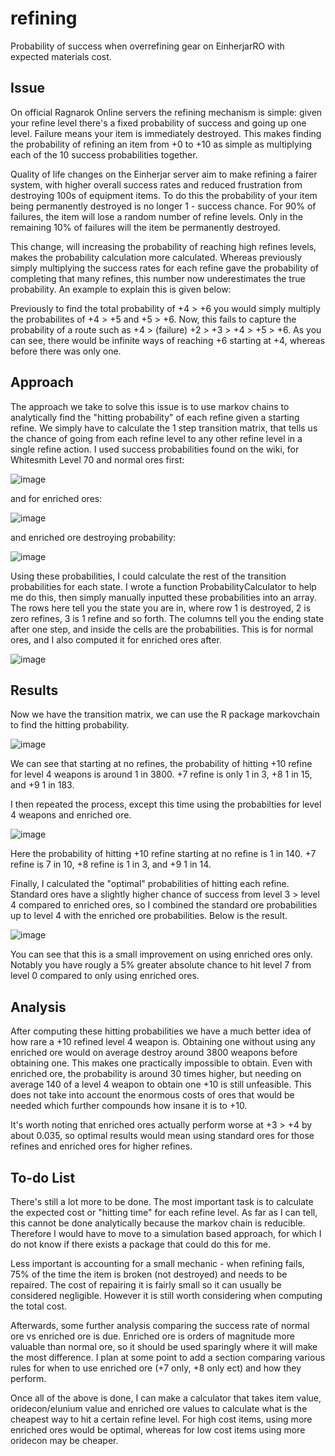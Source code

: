 # refining
Probability of success when overrefining gear on EinherjarRO with expected materials cost.

## Issue

On official Ragnarok Online servers the refining mechanism is simple: given your refine level there's a fixed probability of success and going up one level. Failure means your item is immediately destroyed. This makes finding the probability of refining an item from +0 to +10 as simple as multiplying each of the 10 success probabilities together.

Quality of life changes on the Einherjar server aim to make refining a fairer system, with higher overall success rates and reduced frustration from destroying 100s of equipment items. To do this the probability of your item being permanently destroyed is no longer 1 - success chance. For 90% of failures, the item will lose a random number of refine levels. Only in the remaining 10% of failures will the item be permanently destroyed.

This change, will increasing the probability of reaching high refines levels, makes the probability calculation more calculated. Whereas previously simply multiplying the success rates for each refine gave the probability of completing that many refines, this number now underestimates the true probability. An example to explain this is given below:

 Previously to find the total probability of +4 > +6  you would simply multiply the probabilites of +4 > +5 and +5 > +6.
 Now, this fails to capture the probability of a route such as +4 > (failure) +2 > +3 > +4 > +5 > +6.
 As you can see, there would be infinite ways of reaching +6 starting at +4, whereas before there was only one.
 
 ## Approach
 
 The approach we take to solve this issue is to use markov chains to analytically find the "hitting probability" of each refine given a starting refine. We simply have to calculate the 1 step transition matrix, that tells us the chance of going from each refine level to any other refine level in a single refine action. I used success probabilities found on the wiki, for Whitesmith Level 70 and normal ores first:
 
 ![image](https://user-images.githubusercontent.com/69298405/114826068-eff3a000-9dbe-11eb-9602-69e74bf0cede.png)

and for enriched ores:
 
 ![image](https://user-images.githubusercontent.com/69298405/114826154-0c8fd800-9dbf-11eb-8768-6a0d561d4f5e.png)

and enriched ore destroying probability:

![image](https://user-images.githubusercontent.com/69298405/114826429-6abcbb00-9dbf-11eb-8853-4c55e07643b5.png)


Using these probabilities, I could calculate the rest of the transition probabilities for each state. I wrote a function ProbabilityCalculator to help me do this, then simply manually inputted these probabilities into an array. The rows here tell you the state you are in, where row 1 is destroyed, 2 is zero refines, 3 is 1 refine and so forth. The columns tell you the ending state after one step, and inside the cells are the probabilities. This is for normal ores, and I also computed it for enriched ores after.

![image](https://user-images.githubusercontent.com/69298405/114826881-f1719800-9dbf-11eb-87af-699423a18fab.png)

## Results

Now we have the transition matrix, we can use the R package markovchain to find the hitting probability.

![image](https://user-images.githubusercontent.com/69298405/114827222-53320200-9dc0-11eb-88d9-259bd4545e03.png)


We can see that starting at no refines, the probability of hitting +10 refine for level 4 weapons is around 1 in 3800. +7 refine is only 1 in 3, +8 1 in 15, and +9 1 in 183.

I then repeated the process, except this time using the probabilties for level 4 weapons and enriched ore.

![image](https://user-images.githubusercontent.com/69298405/114884152-716a2300-9dfd-11eb-8a54-00ba135f2624.png)


Here the probability of hitting +10 refine starting at no refine is 1 in 140. +7 refine is 7 in 10, +8 refine is 1 in 3, and +9 1 in 14.


Finally, I calculated the "optimal" probabilities of hitting each refine. Standard ores have a slightly higher chance of success from level 3 > level 4 compared to enriched ores, so I combined the standard ore probabilities up to level 4 with the enriched ore probabilities. Below is the result.

![image](https://user-images.githubusercontent.com/69298405/119333467-cd885880-bc81-11eb-8287-9de7662f0fb6.png)

You can see that this is a small improvement on using enriched ores only. Notably you have rougly a 5% greater absolute chance to hit level 7 from level 0 compared to only using enriched ores.


## Analysis

After computing these hitting probabilities we have a much better idea of how rare a +10 refined level 4 weapon is. Obtaining one without using any enriched ore would on average destroy around 3800 weapons before obtaining one. This makes one practically impossible to obtain. Even with enriched ore, the probability is around 30 times higher, but needing on average 140 of a level 4 weapon to obtain one +10 is still unfeasible. This does not take into account the enormous costs of ores that would be needed which further compounds how insane it is to +10.

It's worth noting that enriched ores actually perform worse at +3 > +4 by about 0.035, so optimal results would mean using standard ores for those refines and enriched ores for higher refines.


## To-do List

There's still a lot more to be done. The most important task is to calculate the expected cost or "hitting time" for each refine level. As far as I can tell, this cannot be done analytically because the markov chain is reducible. Therefore I would have to move to a simulation based approach, for which I do not know if there exists a package that could do this for me. 

Less important is accounting for a small mechanic - when refining fails, 75% of the time the item is broken (not destroyed) and needs to be repaired. The cost of repairing it is fairly small so it can usually be considered negligible. However it is still worth considering when computing the total cost.

Afterwards, some further analysis comparing the success rate of normal ore vs enriched ore is due. Enriched ore is orders of magnitude more valuable than normal ore, so it should be used sparingly where it will make the most difference. I plan at some point to add a section comparing various rules for when to use enriched ore (+7 only, +8 only ect) and how they perform.

Once all of the above is done, I can make a calculator that takes item value, oridecon/elunium value and enriched ore values to calculate what is the cheapest way to hit a certain refine level. For high cost items, using more enriched ores would be optimal, whereas for low cost items using more oridecon may be cheaper.
